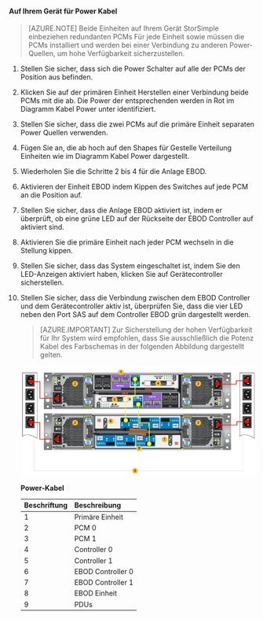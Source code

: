 <!--author=alkohli last changed: 9/16/15-->


#### <a name="to-cable-your-device-for-power"></a>Auf Ihrem Gerät für Power Kabel

>[AZURE.NOTE] Beide Einheiten auf Ihrem Gerät StorSimple einbeziehen redundanten PCMs Für jede Einheit sowie müssen die PCMs installiert und werden bei einer Verbindung zu anderen Power-Quellen, um hohe Verfügbarkeit sicherzustellen.

1. Stellen Sie sicher, dass sich die Power Schalter auf alle der PCMs der Position aus befinden.

2. Klicken Sie auf der primären Einheit Herstellen einer Verbindung beide PCMs mit die ab. Die Power der entsprechenden werden in Rot im Diagramm Kabel Power unter identifiziert.

3. Stellen Sie sicher, dass die zwei PCMs auf die primäre Einheit separaten Power Quellen verwenden.

4. Fügen Sie an, die ab hoch auf den Shapes für Gestelle Verteilung Einheiten wie im Diagramm Kabel Power dargestellt.

5. Wiederholen Sie die Schritte 2 bis 4 für die Anlage EBOD.

6. Aktivieren der Einheit EBOD indem Kippen des Switches auf jede PCM an die Position auf.

7. Stellen Sie sicher, dass die Anlage EBOD aktiviert ist, indem er überprüft, ob eine grüne LED auf der Rückseite der EBOD Controller auf aktiviert sind.

8. Aktivieren Sie die primäre Einheit nach jeder PCM wechseln in die Stellung kippen.

9. Stellen Sie sicher, dass das System eingeschaltet ist, indem Sie den LED-Anzeigen aktiviert haben, klicken Sie auf Gerätecontroller sicherstellen.

10. Stellen Sie sicher, dass die Verbindung zwischen dem EBOD Controller und dem Gerätecontroller aktiv ist, überprüfen Sie, dass die vier LED neben den Port SAS auf dem Controller EBOD grün dargestellt werden.

    >[AZURE.IMPORTANT] Zur Sicherstellung der hohen Verfügbarkeit für Ihr System wird empfohlen, dass Sie ausschließlich die Potenz Kabel des Farbschemas in der folgenden Abbildung dargestellt gelten.

    ![Ihr Gerät 4 HE für Power-Kabel](./media/storsimple-cable-8600-for-power/HCSCableYour4UDeviceforPower.png)

    **Power-Kabel**

    |Beschriftung|Beschreibung|
    |:----|:----------|
    |1|Primäre Einheit|
    |2|PCM 0|
    |3|PCM 1|
    |4|Controller 0|
    |5|Controller 1|
    |6|EBOD Controller 0|
    |7|EBOD Controller 1|
    |8|EBOD Einheit|
    |9|PDUs|
